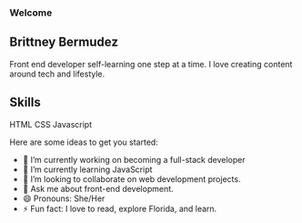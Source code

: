 ### Welcome

<!--
**brittneyb21/brittneyb21** is a ✨ _special_ ✨ repository because its `README.md` (this file) appears on your GitHub profile.-->

## Brittney Bermudez
Front end developer self-learning one step at a time. I love creating content around tech and lifestyle.

## Skills
HTML
CSS
Javascript

Here are some ideas to get you started:

- 🔭 I’m currently working on becoming a full-stack developer
- 🌱 I’m currently learning JavaScript
- 👯 I’m looking to collaborate on web development projects.
- 💬 Ask me about front-end development.
- 😄 Pronouns: She/Her
- ⚡ Fun fact: I love to read, explore Florida, and learn.
